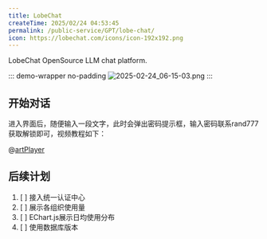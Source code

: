 ```yaml
---
title: LobeChat
createTime: 2025/02/24 04:53:45
permalink: /public-service/GPT/lobe-chat/
icon: https://lobechat.com/icons/icon-192x192.png
---
```


<LinkCard icon="https://lobechat.com/icons/icon-192x192.png" title="PGuide LobeChat" href="https://chat.pguide.studio/">

LobeChat OpenSource LLM chat platform.

</LinkCard>

::: demo-wrapper no-padding
![2025-02-24_06-15-03.png](/src/2025-02-24_06-15-03.png)
:::

## 开始对话

进入界面后，随便输入一段文字，此时会弹出密码提示框，输入密码<Plot>联系rand777获取</Plot>解锁即可，视频教程如下：

@[artPlayer](/src/2025-03-04_01-46-08.mp4)

## 后续计划

1. [ ] 接入统一认证中心
2. [ ] 展示各组织使用量
3. [ ] EChart.js展示日均使用分布
4. [ ] 使用数据库版本

